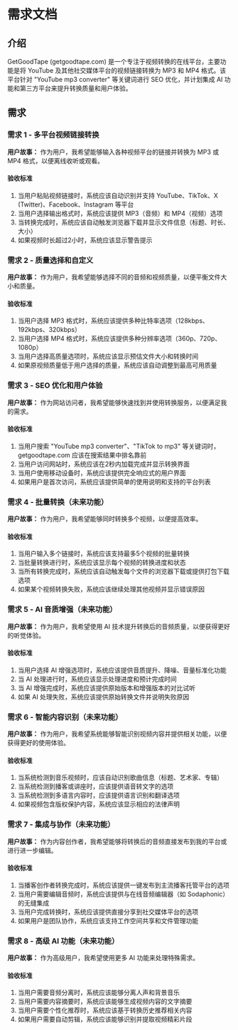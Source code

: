 # 需求文档

## 介绍

GetGoodTape (getgoodtape.com) 是一个专注于视频转换的在线平台，主要功能是将 YouTube 及其他社交媒体平台的视频链接转换为 MP3 和 MP4 格式。该平台针对 "YouTube mp3 converter" 等关键词进行 SEO 优化，并计划集成 AI 功能和第三方平台来提升转换质量和用户体验。

## 需求

### 需求 1 - 多平台视频链接转换

**用户故事：** 作为用户，我希望能够输入各种视频平台的链接并转换为 MP3 或 MP4 格式，以便离线收听或观看。

#### 验收标准

1. 当用户粘贴视频链接时，系统应该自动识别并支持 YouTube、TikTok、X (Twitter)、Facebook、Instagram 等平台
2. 当用户选择输出格式时，系统应该提供 MP3（音频）和 MP4（视频）选项
3. 当转换完成时，系统应该自动触发浏览器下载并显示文件信息（标题、时长、大小）
4. 如果视频时长超过2小时，系统应该显示警告提示

### 需求 2 - 质量选择和自定义

**用户故事：** 作为用户，我希望能够选择不同的音频和视频质量，以便平衡文件大小和质量。

#### 验收标准

1. 当用户选择 MP3 格式时，系统应该提供多种比特率选项（128kbps、192kbps、320kbps）
2. 当用户选择 MP4 格式时，系统应该提供多种分辨率选项（360p、720p、1080p）
3. 当用户选择高质量选项时，系统应该显示预估文件大小和转换时间
4. 如果原视频质量低于用户选择的质量，系统应该自动调整到最高可用质量

### 需求 3 - SEO 优化和用户体验

**用户故事：** 作为网站访问者，我希望能够快速找到并使用转换服务，以便满足我的需求。

#### 验收标准

1. 当用户搜索 "YouTube mp3 converter"、"TikTok to mp3" 等关键词时，getgoodtape.com 应该在搜索结果中排名靠前
2. 当用户访问网站时，系统应该在2秒内加载完成并显示转换界面
3. 当用户使用移动设备时，系统应该提供完全响应式的用户界面
4. 如果用户是首次访问，系统应该提供简单的使用说明和支持的平台列表

### 需求 4 - 批量转换（未来功能）

**用户故事：** 作为用户，我希望能够同时转换多个视频，以便提高效率。

#### 验收标准

1. 当用户输入多个链接时，系统应该支持最多5个视频的批量转换
2. 当批量转换进行时，系统应该显示每个视频的转换进度和状态
3. 当所有转换完成时，系统应该自动触发每个文件的浏览器下载或提供打包下载选项
4. 如果某个视频转换失败，系统应该继续处理其他视频并显示错误原因

### 需求 5 - AI 音质增强（未来功能）

**用户故事：** 作为用户，我希望使用 AI 技术提升转换后的音频质量，以便获得更好的听觉体验。

#### 验收标准

1. 当用户选择 AI 增强选项时，系统应该提供音质提升、降噪、音量标准化功能
2. 当 AI 处理进行时，系统应该显示处理进度和预计完成时间
3. 当 AI 增强完成时，系统应该提供原始版本和增强版本的对比试听
4. 如果 AI 处理失败，系统应该提供原始转换文件并说明失败原因

### 需求 6 - 智能内容识别（未来功能）

**用户故事：** 作为用户，我希望系统能够智能识别视频内容并提供相关功能，以便获得更好的使用体验。

#### 验收标准

1. 当系统检测到音乐视频时，应该自动识别歌曲信息（标题、艺术家、专辑）
2. 当系统检测到播客或讲座时，应该提供语音转文字的选项
3. 当系统检测到多语言内容时，应该提供语言识别和翻译选项
4. 如果视频包含版权保护内容，系统应该显示相应的法律声明

### 需求 7 - 集成与协作（未来功能）

**用户故事：** 作为内容创作者，我希望能够将转换后的音频直接发布到我的平台或进行进一步编辑。

#### 验收标准

1. 当播客创作者转换完成时，系统应该提供一键发布到主流播客托管平台的选项
2. 当用户需要编辑音频时，系统应该提供与在线音频编辑器（如 Sodaphonic）的无缝集成
3. 当用户完成转换时，系统应该提供直接分享到社交媒体平台的选项
4. 如果用户是团队协作，系统应该支持工作空间共享和文件管理功能

### 需求 8 - 高级 AI 功能（未来功能）

**用户故事：** 作为高级用户，我希望使用更多 AI 功能来处理特殊需求。

#### 验收标准

1. 当用户需要音频分离时，系统应该能够分离人声和背景音乐
2. 当用户需要内容摘要时，系统应该能够生成视频内容的文字摘要
3. 当用户需要个性化推荐时，系统应该基于转换历史推荐相关内容
4. 如果用户需要自动剪辑，系统应该能够识别并提取视频精彩片段
